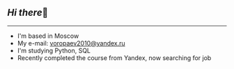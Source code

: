 ## *Hi there*👋
---
* I'm based in Moscow
* My e-mail: voropaev2010@yandex.ru
* I'm studying Python, SQL
* Recently completed the course from Yandex, now searching for job
